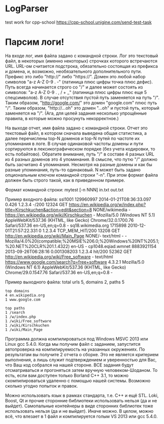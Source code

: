 # LogParser

test work for cpp-school
https://cpp-school.unigine.com/send-test-task

Парсим логи!
=============

На входе лог, имя файла задано с командной строки.
Лог это текстовый файл, в некоторых (именно некоторых) строчках которого встречаются URL.
URL-ом считается подстрока, обязательно состоящая из префикса и домена, и, возможно, необязательного дополнительного пути.
Префикс это либо "http://" либо "https://".
Домен это любой набор символов "a-z A-Z 0-9 . -" (латиница плюс цифры точка плюс дефис).
Путь всегда начинается строго со "/" и далее может состоять из символов: "a-z A-Z 0-9 . , / + _" (латиница плюс цифры плюс еще 5 спецсимволов).
В случае отсутствия пустой путь заменяется на путь "/".
Таким образом, "http://google.com/" это домен "google.com" плюс путь "/".
Таким образом, "http://...oh" это домен "...oh" и пустой путь, который заменяется на "/".
(Ага, для целей задания несколько упрощённые правила, в которые можно просунуть некорректное.)

На выходе отчет, имя файла задано с командной строки.
Отчет это текстовый файл, в котором сначала выведена общая статистика, а далее перечислены top-N доменов и top-N путей по частоте их упоминания в логе.
В случае одинаковой частоты домены и пути сортируются в лексикографическом порядке (без учета кодировки, то есть побайтово).
Обратите внимание, путь "/" в составе 4 разных URL из 4 разных доменов это 4 упоминания.
В смысле, что путю "/" должно быть засчитано 4 упоминания. Несмотря на разные домены и как бы разные упоминания, путь-то одинаковый.
N может быть задано опциональным ключом командной строки "-n".
При этом формат файла должен быть строго такой, как в приведенном примере.

Формат командной строки:
	mytest [-n NNN] in.txt out.txt

Пример входного файла:
	ssl1001 129960997 2014-01-21T08:36:33.097 0.426 1.2.3.4 -/200 12324 GET https://en.wikipedia.org/w/index.php?title=Kirschkuchen&action=edit&section=8	NONE/wikimedia - https://en.wikipedia.org/wiki/Kirschkuchen	- Mozilla/5.0 (Windows NT 5.1) AppleWebKit/537.36 (KHTML, like Gecko) Chrome/32.0.1700.76 Safari/537.36 en-US,en;q=0.8 -
	sq18.wikimedia.org 1715898 2010-12-01T21:57:22.331 0 1.2.3.4 TCP_MEM_HIT/200 13208 GET http://en.wikipedia.org/wiki/Main_Page	NONE/- text/html - - Mozilla/4.0%20(compatible;%20MSIE%206.0;%20Windows%20NT%205.1;%20.NET%20CLR%201.1.4322) en-US -
	cp1048.eqiad.wmnet 8883921154 2013-09-26T06:28:16 0.001308203 1.2.3.4 hit/200 52362 GET http://en.wikipedia.org/wiki/Free_software	- text/html https://www.google.com/search?q=free+software	4.3.2.1 Mozilla/5.0 (Windows NT 6.1) AppleWebKit/537.36 (KHTML, like Gecko) Chrome/29.0.1547.76 Safari/537.36 en-US,en;q=0.8 - 

Пример выходного файла:
	total urls 5, domains 2, paths 5

	top domains
	4 en.wikipedia.org
	1 www.google.com

	top paths
	1 /search
	1 /w/index.php
	1 /wiki/Free_software
	1 /wiki/Kirschkuchen
	1 /wiki/Main_Page

Программа должна компилироваться под Windows MSVC 2013 или Linux gcc 5.4.0. Когда мы получим файл с заданием, запустится автопроверка на компилируемость на указанных окружениях. По результатам вы получите 2 отчета о сборке. Это не является критерием выполнения, а лишь служит подтверждением и уверенностью для Вас, что Ваш код собрался на нашей стороне. ВСЕ задания будут отсматриваться и прогоняться затем вручную человеком-Шоданом. То есть, если вам доступен только Borland C++ 3.1, то можно скомпилироваться удаленно с помощью нашей системы. Возможно сколько угодно попыток и правок.

Можно использовать язык в рамках стандарта, т.е. C++ и ещё STL.
Loki, Boost, Qt и прочие сторонние библиотеки использовать нельзя (да и не выйдет).
Самопальные контейнеры в виде сторонних библиотек тоже использовать нельзя (да и не выйдет).
Иначе можно. В целом, можно всё, что влезает в 1 файл и компилируется голым VS 2013 или gcc 5.4.0. 
